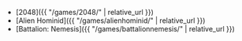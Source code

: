 * [2048]({{ "/games/2048/" | relative_url }})
* [Alien Hominid]({{ "/games/alienhominid/" | relative_url }})
* [Battalion: Nemesis]({{ "/games/battalionnemesis/" | relative_url }})
